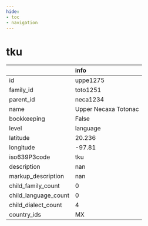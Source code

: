 ```yaml
---
hide:
- toc
- navigation
---
```

# tku
|                      | info                 |
|:---------------------|:---------------------|
| id                   | uppe1275             |
| family_id            | toto1251             |
| parent_id            | neca1234             |
| name                 | Upper Necaxa Totonac |
| bookkeeping          | False                |
| level                | language             |
| latitude             | 20.236               |
| longitude            | -97.81               |
| iso639P3code         | tku                  |
| description          | nan                  |
| markup_description   | nan                  |
| child_family_count   | 0                    |
| child_language_count | 0                    |
| child_dialect_count  | 4                    |
| country_ids          | MX                   |